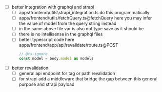 - [ ] better integration with graphql and strapi
  - [ ] apps\frontend\utils\strapi_integration.ts do this programmatically
  - [ ] apps/frontend/utils/fetchQuery.ts@fetchQuery here you may infer the value of model from the query string instead
  - [ ] in the same above file var is also not type save as it should be
  - [ ] there is no intellisense in the graphql files
  - [ ] better typescript code here apps/frontend/app/api/revalidate/route.ts@POST
    ```typescript
    // @ts-ignore
    const model = body.model as models
    ```
- [ ] better revalidation
  - [ ] general api endpoint for tag or path revalidation
  - [ ] for strapi add a middleware that bridge the gap between this general purpose and strapi payload